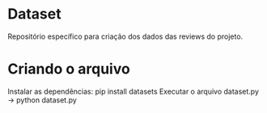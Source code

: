 # Dataset

Repositório específico para criação dos dados das reviews do projeto.

# Criando o arquivo

Instalar as dependências: pip install datasets
Executar o arquivo dataset.py -> python dataset.py
